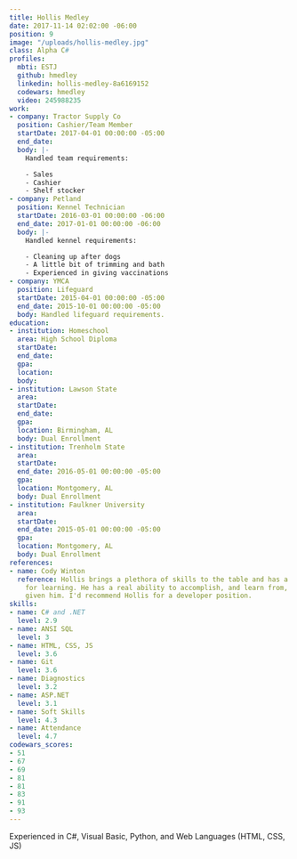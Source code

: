 ```yaml
---
title: Hollis Medley
date: 2017-11-14 02:02:00 -06:00
position: 9
image: "/uploads/hollis-medley.jpg"
class: Alpha C#
profiles:
  mbti: ESTJ
  github: hmedley
  linkedin: hollis-medley-8a6169152
  codewars: hmedley
  video: 245988235
work:
- company: Tractor Supply Co
  position: Cashier/Team Member
  startDate: 2017-04-01 00:00:00 -05:00
  end_date: 
  body: |-
    Handled team requirements:

    - Sales
    - Cashier
    - Shelf stocker
- company: Petland
  position: Kennel Technician
  startDate: 2016-03-01 00:00:00 -06:00
  end_date: 2017-01-01 00:00:00 -06:00
  body: |-
    Handled kennel requirements:

    - Cleaning up after dogs
    - A little bit of trimming and bath
    - Experienced in giving vaccinations
- company: YMCA
  position: Lifeguard
  startDate: 2015-04-01 00:00:00 -05:00
  end_date: 2015-10-01 00:00:00 -05:00
  body: Handled lifeguard requirements.
education:
- institution: Homeschool
  area: High School Diploma
  startDate: 
  end_date: 
  gpa: 
  location: 
  body: 
- institution: Lawson State
  area: 
  startDate: 
  end_date: 
  gpa: 
  location: Birmingham, AL
  body: Dual Enrollment
- institution: Trenholm State
  area: 
  startDate: 
  end_date: 2016-05-01 00:00:00 -05:00
  gpa: 
  location: Montgomery, AL
  body: Dual Enrollment
- institution: Faulkner University
  area: 
  startDate: 
  end_date: 2015-05-01 00:00:00 -05:00
  gpa: 
  location: Montgomery, AL
  body: Dual Enrollment
references:
- name: Cody Winton
  reference: Hollis brings a plethora of skills to the table and has a real knack
    for learning. He has a real ability to accomplish, and learn from, any problem
    given him. I'd recommend Hollis for a developer position.
skills:
- name: C# and .NET
  level: 2.9
- name: ANSI SQL
  level: 3
- name: HTML, CSS, JS
  level: 3.6
- name: Git
  level: 3.6
- name: Diagnostics
  level: 3.2
- name: ASP.NET
  level: 3.1
- name: Soft Skills
  level: 4.3
- name: Attendance
  level: 4.7
codewars_scores:
- 51
- 67
- 69
- 81
- 81
- 83
- 91
- 93
---
```


Experienced in C#, Visual Basic, Python, and Web Languages (HTML, CSS, JS)
